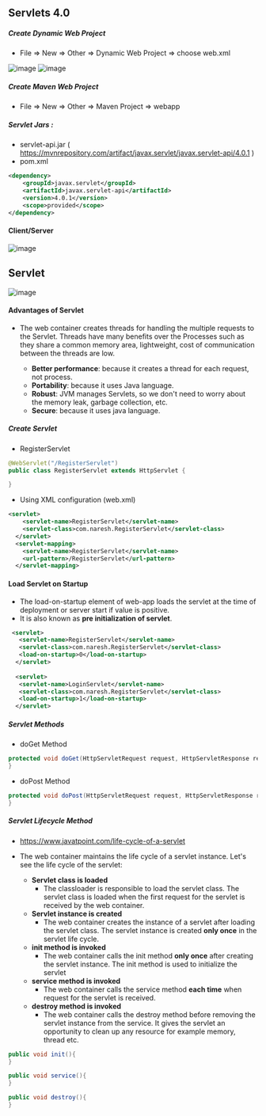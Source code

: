 ## Servlets 4.0


##### Create Dynamic Web Project

* File => New => Other => Dynamic Web Project => choose web.xml

![image](https://user-images.githubusercontent.com/2763774/163707867-d7f4219e-2837-4ea1-8aa9-86d1442b3734.png)
![image](https://user-images.githubusercontent.com/2763774/163707873-8c06fa01-0f65-4995-9133-758be432e157.png)


##### Create Maven Web Project

* File => New => Other => Maven Project => webapp

##### Servlet Jars :
* servlet-api.jar ( https://mvnrepository.com/artifact/javax.servlet/javax.servlet-api/4.0.1 )
* pom.xml
```xml
<dependency>
    <groupId>javax.servlet</groupId>
    <artifactId>javax.servlet-api</artifactId>
    <version>4.0.1</version>
    <scope>provided</scope>
</dependency>
```
#### Client/Server
![image](https://user-images.githubusercontent.com/2763774/163707483-adb0dfb9-f059-4bfa-a8cb-b4546c1d1953.png)

## Servlet

![image](https://user-images.githubusercontent.com/2763774/163707383-1de3573c-8260-44fe-8e7d-d46a2b99575f.png)


#### Advantages of Servlet

* The web container creates threads for handling the multiple requests to the Servlet. Threads have many benefits over the Processes such as they share a common memory area, lightweight, cost of communication between the threads are low. 

  * **Better performance**: because it creates a thread for each request, not process.
  * **Portability**: because it uses Java language.
  * **Robust**: JVM manages Servlets, so we don't need to worry about the memory leak, garbage collection, etc.
  * **Secure**: because it uses java language.

##### Create Servlet
* RegisterServlet
```java
@WebServlet("/RegisterServlet")
public class RegisterServlet extends HttpServlet {

}
```
* Using XML configuration (web.xml)

```xml
<servlet>
    <servlet-name>RegisterServlet</servlet-name>
    <servlet-class>com.naresh.RegisterServlet</servlet-class>
  </servlet>
  <servlet-mapping>
    <servlet-name>RegisterServlet</servlet-name>
    <url-pattern>/RegisterServlet</url-pattern>
  </servlet-mapping>
```

#### Load Servlet on Startup
* The load-on-startup element of web-app loads the servlet at the time of deployment or server start if value is positive. 
* It is also known as **pre initialization of servlet**.

```xml
 <servlet>  
   <servlet-name>RegisterServlet</servlet-name>  
   <servlet-class>com.naresh.RegisterServlet</servlet-class>  
   <load-on-startup>0</load-on-startup>  
  </servlet>  
  
  <servlet>  
   <servlet-name>LoginServlet</servlet-name>  
   <servlet-class>com.naresh.RegisterServlet</servlet-class>  
   <load-on-startup>1</load-on-startup>  
  </servlet>  
```


##### Servlet Methods

* doGet Method
```java
protected void doGet(HttpServletRequest request, HttpServletResponse response) {
}
```

* doPost Method
```java
protected void doPost(HttpServletRequest request, HttpServletResponse response) {
}
```

##### Servlet Lifecycle Method
* https://www.javatpoint.com/life-cycle-of-a-servlet
* The web container maintains the life cycle of a servlet instance. Let's see the life cycle of the servlet:

   * **Servlet class is loaded** 
      *  The classloader is responsible to load the servlet class. The servlet class is loaded when the first request for the servlet is received by the web container.
   * **Servlet instance is created** 
      *  The web container creates the instance of a servlet after loading the servlet class. The servlet instance is created **only once** in the servlet life cycle.
   * **init method is invoked** 
      * The web container calls the init method **only once** after creating the servlet instance. The init method is used to initialize the servlet
   * **service method is invoked** 
      * The web container calls the service method **each time** when request for the servlet is received.
   * **destroy method is invoked**
      * The web container calls the destroy method before removing the servlet instance from the service. It gives the servlet an opportunity to clean up any resource for example memory, thread etc.
```java
public void init(){
}

public void service(){
}

public void destroy(){
}
```


